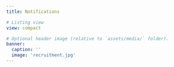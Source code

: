 ```yaml
---
title: Notifications

# Listing view
view: compact

# Optional header image (relative to `assets/media/` folder).
banner:
  caption: ''
  image: 'recruitment.jpg'
---
```

